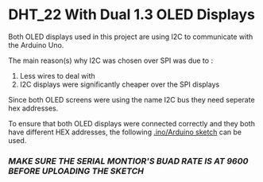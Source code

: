 # DHT_22 With Dual 1.3 OLED Displays

Both OLED displays used in this project are using I2C to communicate with the Arduino Uno. 

The main reason(s) why I2C was chosen over SPI was due to :

1) Less wires to deal with 
2) I2C displays were significantly cheaper over the SPI displays

Since both OLED screens were using the name I2C bus they need seperate hex addresses.

To ensure that both OLED displays were connected correctly and they both have different HEX addresses, the following [.ino/Arduino sketch](https://gist.github.com/tfeldmann/5411375) can be used. 

### _MAKE SURE THE SERIAL MONTIOR'S BUAD RATE IS AT 9600 BEFORE UPLOADING THE SKETCH_ ###

